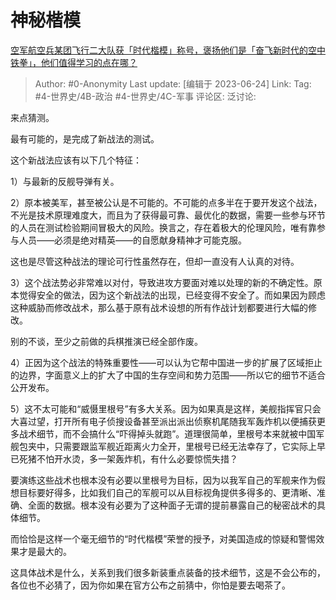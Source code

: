 # 神秘楷模
[空军航空兵某团飞行二大队获「时代楷模」称号，褒扬他们是「奋飞新时代的空中铁拳」，他们值得学习的点在哪？](https://www.zhihu.com/question/607609756/answer/3086968001)

> Author: #0-Anonymity
> Last update: [编辑于 2023-06-24]
> Link:
> Tag: #4-世界史/4B-政治 #4-世界史/4C-军事
> 评论区:
> 泛讨论:

来点猜测。

最有可能的，是完成了新战法的测试。

这个新战法应该有以下几个特征：

1）与最新的反舰导弹有关。

2）原本被美军，甚至被公认是不可能的。不可能的点多半在于要开发这个战法，不光是技术原理难度大，而且为了获得最可靠、最优化的数据，需要一些参与环节的人员在测试检验期间冒极大的风险。换言之，存在着极大的伦理风险，唯有靠参与人员——必须是绝对精英——的自愿献身精神才可能克服。

这也是尽管这种战法的理论可行性虽然存在，但却一直没有人认真的对待。

3）这个战法势必非常难以对付，导致进攻方要面对难以处理的新的不确定性。原本觉得安全的做法，因为这个新战法的出现，已经变得不安全了。而如果因为顾虑这种威胁而修改战术，那么基于原有战术设想的所有作战计划都要进行大幅的修改。

别的不谈，至少之前做的兵棋推演已经全部作废。

4）正因为这个战法的特殊重要性——可以认为它帮中国进一步的扩展了区域拒止的边界，字面意义上的扩大了中国的生存空间和势力范围——所以它的细节不适合公开发布。

5）这不太可能和“威慑里根号”有多大关系。因为如果真是这样，美舰指挥官只会大喜过望，打开所有电子侦搜设备甚至派出派出侦察机尾随我军轰炸机以便捕获更多战术细节，而不会搞什么“吓得掉头就跑”。道理很简单，里根号本来就被中国军舰包夹中，只需要跟监军舰近距离火力全开，里根号已经无法幸存了，它实际上早已死猪不怕开水烫，多一架轰炸机，有什么必要惊慌失措？

要演练这些战术也根本没有必要以里根号为目标，因为以我军自己的军舰来作为假想目标要好得多，比如我们自己的军舰可以从目标视角提供多得多的、更清晰、准确、全面的数据。根本没有必要为了这种面子无谓的提前暴露自己的秘密战术的具体细节。

而恰恰是这样一个毫无细节的“时代楷模”荣誉的授予，对美国造成的惊疑和警惕效果才是最大的。

这具体战术是什么，关系到我们很多新装重点装备的技术细节，这是不会公布的，各位也不必猜了，因为你如果在官方公布之前猜中，你怕是要去喝茶了。

